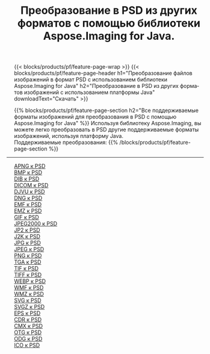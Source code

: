 ﻿---
title: Преобразование в PSD из других форматов с помощью библиотеки Aspose.Imaging for Java. 
weight: 3920
url: /ru/java/conversion/to/psd 
lang: ru
langdirlevel: 2
locales: zh-hans,ja,it,ru,de,es,fr,nl,id,lt,pl,pt,vi,tr,ko,zh-hant,ar,hi,th,sv,cs,uk,he
description: Используя Aspose.Imaging, вы можете конвертировать в PSD другие форматы с помощью Java.
---

{{< blocks/products/pf/feature-page-wrap >}}
{{< blocks/products/pf/feature-page-header h1="Преобразование файлов изображений в формат PSD с использованием библиотеки Aspose.Imaging for Java" h2="Преобразование в PSD из других форматов изображений с использованием платформы Java" downloadText="Скачать" >}}


{{% blocks/products/pf/feature-page-section  h2="Все поддерживаемые форматы изображений для преобразования в PSD с помощью Aspose.Imaging for Java" %}}
Используя библиотеку Aspose.Imaging, вы можете легко преобразовать в PSD другие поддерживаемые форматы изображений, используя платформу Java.
<br/>
Поддерживаемые преобразования:
{{% /blocks/products/pf/feature-page-section %}}
<div class="container-fluid productfamilypage bg-gray">
    <div class="convertypes bg-gray agp-content section">
        <div class="container">
		<hr style="margin-left:-20px;"/>
		<div class="row other-converters">
		    <div class='col-md-2 other-converter remove-lp remove-rp'><a href="/imaging/ru/java/conversion/apng-to-psd" >APNG к PSD</a></div>
<div class='col-md-2 other-converter remove-lp remove-rp'><a href="/imaging/ru/java/conversion/bmp-to-psd" >BMP к PSD</a></div>
<div class='col-md-2 other-converter remove-lp remove-rp'><a href="/imaging/ru/java/conversion/dib-to-psd" >DIB к PSD</a></div>
<div class='col-md-2 other-converter remove-lp remove-rp'><a href="/imaging/ru/java/conversion/dicom-to-psd" >DICOM к PSD</a></div>
<div class='col-md-2 other-converter remove-lp remove-rp'><a href="/imaging/ru/java/conversion/djvu-to-psd" >DJVU к PSD</a></div>
<div class='col-md-2 other-converter remove-lp remove-rp'><a href="/imaging/ru/java/conversion/dng-to-psd" >DNG к PSD</a></div>
<div class='col-md-2 other-converter remove-lp remove-rp'><a href="/imaging/ru/java/conversion/emf-to-psd" >EMF к PSD</a></div>
<div class='col-md-2 other-converter remove-lp remove-rp'><a href="/imaging/ru/java/conversion/emz-to-psd" >EMZ к PSD</a></div>
<div class='col-md-2 other-converter remove-lp remove-rp'><a href="/imaging/ru/java/conversion/gif-to-psd" >GIF к PSD</a></div>
<div class='col-md-2 other-converter remove-lp remove-rp'><a href="/imaging/ru/java/conversion/jpeg2000-to-psd" >JPEG2000 к PSD</a></div>
<div class='col-md-2 other-converter remove-lp remove-rp'><a href="/imaging/ru/java/conversion/jp2-to-psd" >JP2 к PSD</a></div>
<div class='col-md-2 other-converter remove-lp remove-rp'><a href="/imaging/ru/java/conversion/j2k-to-psd" >J2K к PSD</a></div>
<div class='col-md-2 other-converter remove-lp remove-rp'><a href="/imaging/ru/java/conversion/jpg-to-psd" >JPG к PSD</a></div>
<div class='col-md-2 other-converter remove-lp remove-rp'><a href="/imaging/ru/java/conversion/jpeg-to-psd" >JPEG к PSD</a></div>
<div class='col-md-2 other-converter remove-lp remove-rp'><a href="/imaging/ru/java/conversion/png-to-psd" >PNG к PSD</a></div>
<div class='col-md-2 other-converter remove-lp remove-rp'><a href="/imaging/ru/java/conversion/tga-to-psd" >TGA к PSD</a></div>
<div class='col-md-2 other-converter remove-lp remove-rp'><a href="/imaging/ru/java/conversion/tif-to-psd" >TIF к PSD</a></div>
<div class='col-md-2 other-converter remove-lp remove-rp'><a href="/imaging/ru/java/conversion/tiff-to-psd" >TIFF к PSD</a></div>
<div class='col-md-2 other-converter remove-lp remove-rp'><a href="/imaging/ru/java/conversion/webp-to-psd" >WEBP к PSD</a></div>
<div class='col-md-2 other-converter remove-lp remove-rp'><a href="/imaging/ru/java/conversion/wmf-to-psd" >WMF к PSD</a></div>
<div class='col-md-2 other-converter remove-lp remove-rp'><a href="/imaging/ru/java/conversion/wmz-to-psd" >WMZ к PSD</a></div>
<div class='col-md-2 other-converter remove-lp remove-rp'><a href="/imaging/ru/java/conversion/svg-to-psd" >SVG к PSD</a></div>
<div class='col-md-2 other-converter remove-lp remove-rp'><a href="/imaging/ru/java/conversion/svgz-to-psd" >SVGZ к PSD</a></div>
<div class='col-md-2 other-converter remove-lp remove-rp'><a href="/imaging/ru/java/conversion/eps-to-psd" >EPS к PSD</a></div>
<div class='col-md-2 other-converter remove-lp remove-rp'><a href="/imaging/ru/java/conversion/cdr-to-psd" >CDR к PSD</a></div>
<div class='col-md-2 other-converter remove-lp remove-rp'><a href="/imaging/ru/java/conversion/cmx-to-psd" >CMX к PSD</a></div>
<div class='col-md-2 other-converter remove-lp remove-rp'><a href="/imaging/ru/java/conversion/otg-to-psd" >OTG к PSD</a></div>
<div class='col-md-2 other-converter remove-lp remove-rp'><a href="/imaging/ru/java/conversion/odg-to-psd" >ODG к PSD</a></div>
<div class='col-md-2 other-converter remove-lp remove-rp'><a href="/imaging/ru/java/conversion/ico-to-psd" >ICO к PSD</a></div>
                </div>
        </div>
    </div>
</div>
<br/>

